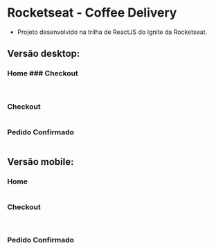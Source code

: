 # Rocketseat - Coffee Delivery

- Projeto desenvolvido na trilha de ReactJS do Ignite da Rocketseat.

## Versão desktop:

### Home              ### Checkout

<div>
  <img src="./public/readme-images/home-desktop-01.png" alt="" />
  <img src="./public/readme-images/checkout-desktop-01.png" alt="" />
</div>

### Checkout

<img src="./public/readme-images/checkout-desktop-01.png" alt="" />

### Pedido Confirmado

<img src="./public/readme-images/confirmed-order-desktop-01.png" alt="" />

## Versão mobile:

### Home

<img src="./public/readme-images/home-mobile-01.png" alt="" />

### Checkout

<div>
  <img src="./public/readme-images/checkout-mobile-01.png" alt="" />
  <img src="./public/readme-images/checkout-mobile-02.png" alt="" />
</div>

### Pedido Confirmado

<img src="./public/readme-images/confirmed-order-mobile-01.png" alt="" />
